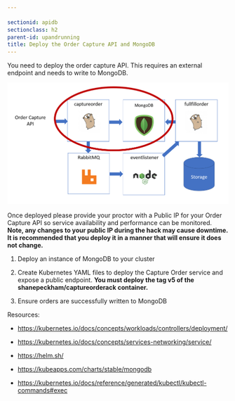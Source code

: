 ```yaml
---

sectionid: apidb
sectionclass: h2
parent-id: upandrunning
title: Deploy the Order Capture API and MongoDB
---
```


You need to deploy the order capture API. This requires an external endpoint and
needs to write to MongoDB.

![](media/51744cdc31c555b1d76c71f5e2693471.png)

Once deployed please provide your proctor with a Public IP for your Order Capture API so service availability and performance can be monitored.
**Note, any changes to your public IP during the hack may cause downtime. It is recommended that you deploy it
in a manner that will ensure it does not change.**

1.  Deploy an instance of MongoDB to your cluster

2.  Create Kubernetes YAML files to deploy the Capture Order service and expose a public endpoint. **You must deploy the tag v5 of the shanepeckham/captureorderack container.**

3.  Ensure orders are successfully written to MongoDB

Resources:

-   <https://kubernetes.io/docs/concepts/workloads/controllers/deployment/>

-   <https://kubernetes.io/docs/concepts/services-networking/service/>

-   <https://helm.sh/>

-   <https://kubeapps.com/charts/stable/mongodb>

-   <https://kubernetes.io/docs/reference/generated/kubectl/kubectl-commands#exec>
